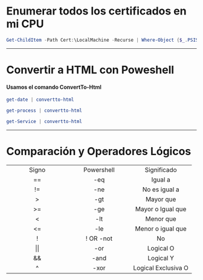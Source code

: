# Enumerar todos los certificados en mi CPU

```powershell
Get-ChildItem -Path Cert:\LocalMachine -Recurse | Where-Object {$_.PSISContainer -eq $false} | Format-List -Property *
```

----------------

# Convertir a HTML con Poweshell

#### Usamos el comando ConvertTo-Html

```powershell
get-date | convertto-html
```

```powershell
get-process | convertto-html
```

```powershell
get-Service | convertto-html
```

-------------
# Comparación y Operadores Lógicos


<table style="width: 100%; text-align: center;">
  <tr style="solid">
    <td style="width: 33%;">Signo</td>
    <td style="width: 33%;">Powershell</td>
    <td style="width: 33%;">Significado</td>
  </tr>
  <tr>
    <td style="width: 33%;">==</td>
    <td style="width: 33%;">-eq</td>
    <td style="width: 33%;">Igual a</td>
  </tr>
  <tr>
    <td style="width: 33%;">!=</td>
    <td style="width: 33%;">-ne</td>
    <td style="width: 33%;">No es igual a</td>
  </tr>
    <tr>
    <td style="width: 33%;">></td>
    <td style="width: 33%;">-gt</td>
    <td style="width: 33%;">Mayor que</td>
  </tr>
    <tr>
    <td style="width: 33%;">>=</td>
    <td style="width: 33%;">-ge</td>
    <td style="width: 33%;">Mayor o Igual que</td>
  </tr>
    <tr>
    <td style="width: 33%;"><</td>
    <td style="width: 33%;">-lt</td>
    <td style="width: 33%;">Menor que</td>
  </tr>
    <tr>
    <td style="width: 33%;"><=</td>
    <td style="width: 33%;">-le</td>
    <td style="width: 33%;">Menor o igual que</td>
  </tr>
  <tr>
    <td style="width: 33%;">!</td>
    <td style="width: 33%;">! OR -not</td>
    <td style="width: 33%;"> No </td>
  </tr>
    <tr>
    <td style="width: 33%;">||</td>
    <td style="width: 33%;">-or</td>
    <td style="width: 33%;"> Logical O</td>
  </tr>
    <tr>
    <td style="width: 33%;">&&</td>
    <td style="width: 33%;">-and</td>
    <td style="width: 33%;">Logical Y</td>
  </tr>
    <tr>
    <td style="width: 33%;">^</td>
    <td style="width: 33%;">-xor</td>
    <td style="width: 33%;">Logical Exclusiva O</td>
  </tr>
  
</table>
